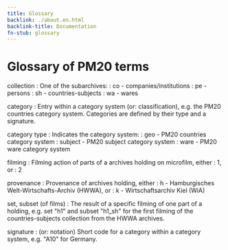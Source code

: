 ```yaml
---
title: Glossary
backlink: ./about.en.html
backlink-title: Documentation
fn-stub: glossary
---
```


# Glossary of PM20 terms

collection
: One of the subarchives:
: co - companies/institutions
: pe - persons
: sh - countries-subjects
: wa - wares

category
: Entry within a category system (or: classification), e.g. the PM20 countries
category system. Categories are defined by their type and a signature.

category type
: Indicates the category system:
: geo - PM20 countries category system
: subject - PM20 subject category system
: ware - PM20 ware category system

filming
: Filming action of parts of a archives holding on microfilm, either
: 1, or
: 2

provenance
: Provenance of archives holding, either 
: h - Hamburgisches Welt-Wirtschafts-Archiv (HWWA), or 
: k - Wirtschaftsarchiv Kiel (WiA)

set, subset (of films)
: The result of a specific filming of one part of a holding, e.g. set "h1" and
subset "h1_sh" for the first filming of the countries-subjects collection from
the HWWA archives.

signature
: (or: notation) Short code for a category within a category system, e.g. "A10"
for Germany.

